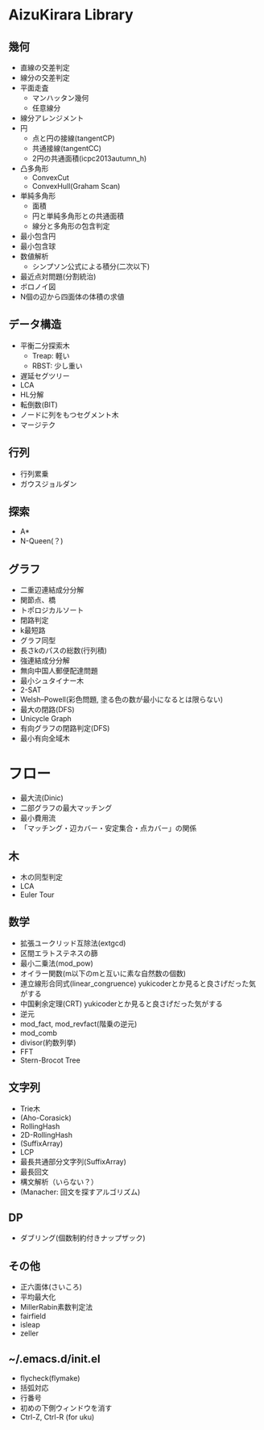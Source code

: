 # AizuKirara Library
## 幾何
- 直線の交差判定
- 線分の交差判定
- 平面走査
  - マンハッタン幾何
  - 任意線分
- 線分アレンジメント
- 円
  - 点と円の接線(tangentCP)
  - 共通接線(tangentCC)
  - 2円の共通面積(icpc2013autumn_h)
- 凸多角形  
  - ConvexCut
  - ConvexHull(Graham Scan)
- 単純多角形
  - 面積
  - 円と単純多角形との共通面積
  - 線分と多角形の包含判定
- 最小包含円
- 最小包含球
- 数値解析
  - シンプソン公式による積分(二次以下)
- 最近点対問題(分割統治)
- ボロノイ図
- N個の辺から四面体の体積の求値

## データ構造
- 平衡二分探索木
  - Treap: 軽い
  - RBST: 少し重い
- 遅延セグツリー
- LCA
- HL分解
- 転倒数(BIT)
- ノードに列をもつセグメント木
- マージテク

## 行列
- 行列累乗
- ガウスジョルダン

## 探索
- A*
- N-Queen(？)

## グラフ
- 二重辺連結成分分解
- 関節点、橋
- トポロジカルソート
- 閉路判定
- k最短路
- グラフ同型
- 長さkのパスの総数(行列積)
- 強連結成分分解
- 無向中国人郵便配達問題
- 最小シュタイナー木
- 2-SAT
- Welsh–Powell(彩色問題, 塗る色の数が最小になるとは限らない)
- 最大の閉路(DFS)
- Unicycle Graph
- 有向グラフの閉路判定(DFS)
- 最小有向全域木

# フロー
- 最大流(Dinic)
- 二部グラフの最大マッチング
- 最小費用流
- 「マッチング・辺カバー・安定集合・点カバー」の関係

## 木
- 木の同型判定
- LCA
- Euler Tour

## 数学
- 拡張ユークリッド互除法(extgcd)
- 区間エラトステネスの篩
- 最小二乗法(mod_pow)
- オイラー関数(m以下のmと互いに素な自然数の個数)
- 連立線形合同式(linear_congruence) yukicoderとか見ると良さげだった気がする
- 中国剰余定理(CRT) yukicoderとか見ると良さげだった気がする
- 逆元
- mod_fact, mod_revfact(階乗の逆元)
- mod_comb
- divisor(約数列挙)
- FFT
- Stern-Brocot Tree

## 文字列
- Trie木
- (Aho-Corasick)
- RollingHash
- 2D-RollingHash
- (SuffixArray)
- LCP
- 最長共通部分文字列(SuffixArray)
- 最長回文
- 構文解析（いらない？）
- (Manacher: 回文を探すアルゴリズム)

## DP
- ダブリング(個数制約付きナップザック)

## その他
- 正六面体(さいころ)
- 平均最大化
- MillerRabin素数判定法
- fairfield
- isleap
- zeller

## ~/.emacs.d/init.el
- flycheck(flymake)
- 括弧対応
- 行番号
- 初めの下側ウィンドウを消す
- Ctrl-Z, Ctrl-R (for uku)
